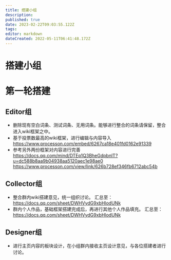 ```yaml
---
title: 搭建小组
description: 
published: true
date: 2023-02-22T09:03:55.122Z
tags: 
editor: markdown
dateCreated: 2022-05-11T06:41:48.172Z
---
```


# 搭建小组



# 第一轮搭建

 ## Editor组
 - 删除现有空白词条、测试词条、无用词条。能够进行整合的词条请保留，整合进入wiki框架之中。
 - 基于投票数最高的wiki框架，进行编辑与内容导入
 https://www.processon.com/embed/6267ca18e401fd0162e91339
 - 参考另外两份框架对内容进行完善
 https://docs.qq.com/mind/DTEp1Q3BheGdpbnlT?u=dc588b8aa9b04938aa5120aec1e98ae0
 https://www.processon.com/view/link/626b728ef346fb6712abc54b

 ## Collector组
 - 整合群内wiki搭建意见，统一组织讨论。
 汇总至：https://docs.qq.com/sheet/DWHVydG9xbHlodUNk
 - 群内个人作品，基础框架搭建完成后，再进行其他个人作品填充。
 汇总至：https://docs.qq.com/sheet/DWHVydG9xbHlodUNk


 ## Designer组
-  进行主页内容的板块设计，在小组群内接收主页设计意见，与各位搭建者进行讨论。

